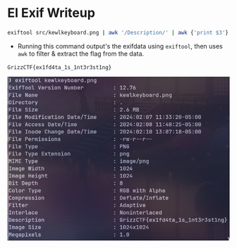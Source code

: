 # El Exif Writeup


```bash
exiftool src/kewlkeyboard.png | awk '/Description/' | awk {'print $3'}
```
- Running this command output's the exifdata using `exiftool`, then uses `awk` to filter & extract the flag from the data.

```
GrizzCTF{ex1fd4ta_1s_1nt3r3st1ng}
```
![cmd](image.png)

